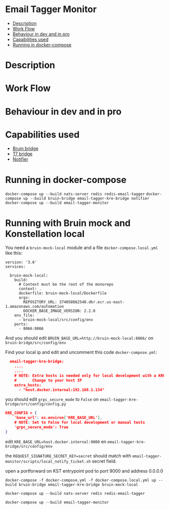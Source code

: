 # Email Tagger Monitor
  * [Description](#description)
  * [Work Flow](#work-flow)
  * [Behaviour in dev and in pro](#behaviour-in-development-and-in-production)
  * [Capabilities used](#capabilities-used) 
  * [Running in docker-compose](#running-in-docker-compose)

# Description
# Work Flow
# Behaviour in dev and in pro
# Capabilities used
- [Bruin bridge](../bruin-bridge/README.md)
- [T7 bridge](../email-tagger-kre-bridge/README.md)
- [Notifier](../notifier/README.md)

# Running in docker-compose
`docker-compose up --build nats-server redis redis-email-tagger`
`docker-compose up --build bruin-bridge email-tagger-kre-bridge notifier`
`docker-compose up --build email-tagger-monitor`

# Running with Bruin mock and Konstellation local 

You need a `bruin-mock-local` module and a file `docker-compose.local.yml` like this:

```
version: '3.6'
services:

  bruin-mock-local:
    build:
      # Context must be the root of the monorepo
      context: .
      dockerfile: bruin-mock-local/Dockerfile
      args:
        REPOSITORY_URL: 374050862540.dkr.ecr.us-east-1.amazonaws.com/automation
        DOCKER_BASE_IMAGE_VERSION: 2.2.0
    env_file:
      - bruin-mock-local/src/config/env
    ports:
      - 8066:8066
```

And you should edit `BRUIN_BASE_URL=http://bruin-mock-local:8066/` on `bruin-bridge/src/config/env` 

Find your local ip and edit and uncomment this code `docker-compose.yml`:
```json
  email-tagger-kre-bridge:
    ....
    ....
    # NOTE: Extra hosts is needed only for local development with a KRE local
    #       Change to your host IP
    extra_hosts:
      - "host.docker.internal:192.168.1.134"
```

you should edit `grpc_secure_mode` to `False` on `email-tagger-kre-bridge/src/config/config.py`
```json
KRE_CONFIG = {
    'base_url': os.environ['KRE_BASE_URL'],
    # NOTE: Set to False for local development or manual tests
    'grpc_secure_mode': True
}
```

edit `KRE_BASE_URL=host.docker.internal:9000` en `email-tagger-kre-bridge/src/config/env`

the `REQUEST_SIGNATURE_SECRET_KEY=secret` should match with `email-tagger-monitor/scripts/local_notify_ticket.sh` secret field.


open a portforward on KST entrypoint pod to port 9000 and address 0.0.0.0 

```
docker-compose -f docker-compose.yml -f docker-compose.local.yml up --build bruin-bridge email-tagger-kre-bridge bruin-mock-local
```
```
docker-compose up --build nats-server redis redis-email-tagger
```
```
docker-compose up --build email-tagger-monitor
```

